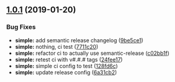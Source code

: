 ## [1.0.1](https://gitlab.com/pcuci/ranges/compare/v1.0.0...v1.0.1) (2019-01-20)


### Bug Fixes

* **simple:** add semantic release changelog ([9be5ce1](https://gitlab.com/pcuci/ranges/commit/9be5ce1))
* **simple:** nothing, ci test ([7711c20](https://gitlab.com/pcuci/ranges/commit/7711c20))
* **simple:** refactor ci to actually use semantic-release ([c02bb1f](https://gitlab.com/pcuci/ranges/commit/c02bb1f))
* **simple:** retest ci with v#.#.# tags ([24fee17](https://gitlab.com/pcuci/ranges/commit/24fee17))
* **simple:** simple ci config to test ([128fd6c](https://gitlab.com/pcuci/ranges/commit/128fd6c))
* **simple:** update release config ([6a31cb2](https://gitlab.com/pcuci/ranges/commit/6a31cb2))
